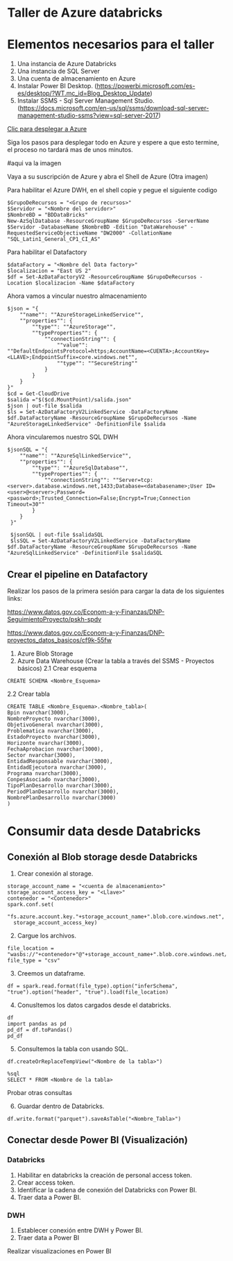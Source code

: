 # Taller de Azure databricks

Elementos necesarios para el taller
===================================
1. Una instancia de Azure Databricks  
2. Una instancia de SQL Server
3. Una cuenta de almacenamiento en Azure
4. Instalar Power BI Desktop. (https://powerbi.microsoft.com/es-es/desktop/?WT.mc_id=Blog_Desktop_Update)
5. Instalar SSMS - Sql Server Management Studio. (https://docs.microsoft.com/en-us/sql/ssms/download-sql-server-management-studio-ssms?view=sql-server-2017)

<a href="https://portal.azure.com/#create/Microsoft.Template/uri/https%3A%2F%2Fraw.githubusercontent.com%2Finfoworkers%2Fentrenamiento-data-science%2Fmaster%2Farm%2Fcrear-databricks.json" target="_blank">Clic para desplegar a Azure</a>

Siga los pasos para desplegar todo en Azure y espere a que esto termine, el proceso no tardará mas de unos minutos.

#aqui va la imagen

Vaya a su suscripción de Azure y abra el Shell de Azure (Otra imagen)

Para habilitar el Azure DWH, en el shell copie y pegue el siguiente codigo
```
$GrupoDeRecursos = "<Grupo de recursos>"
$Servidor = "<Nombre del servidor>"
$NombreBD = "BDDataBricks"
New-AzSqlDatabase -ResourceGroupName $GrupoDeRecursos -ServerName $Servidor -DatabaseName $NombreBD -Edition "DataWarehouse" -RequestedServiceObjectiveName "DW2000" -CollationName "SQL_Latin1_General_CP1_CI_AS"
```
Para habilitar el Datafactory
```
$dataFactory = "<Nombre del Data factory>"
$localizacion = "East US 2"
$df = Set-AzDataFactoryV2 -ResourceGroupName $GrupoDeRecursos -Location $localizacion -Name $dataFactory
```
Ahora vamos a vincular nuestro almacenamiento
```
$json = "{
    ""name"": ""AzureStorageLinkedService"",
    ""properties"": {
        ""type"": ""AzureStorage"",
        ""typeProperties"": {
            ""connectionString"": {
                ""value"": ""DefaultEndpointsProtocol=https;AccountName=<CUENTA>;AccountKey=<LLAVE>;EndpointSuffix=core.windows.net"",
                ""type"": ""SecureString""
            }
        }
    }
}"
$cd = Get-CloudDrive
$salida ="$($cd.MountPoint)/salida.json"
$json | out-file $salida
$ls = Set-AzDataFactoryV2LinkedService -DataFactoryName $df.DataFactoryName -ResourceGroupName $GrupoDeRecursos -Name "AzureStorageLinkedService" -DefinitionFile $salida
```
Ahora vincularemos nuestro SQL DWH
```
$jsonSQL = "{
	""name"": ""AzureSqlLinkedService"",
	""properties"": {
		""type"": ""AzureSqlDatabase"",
		""typeProperties"": {
			""connectionString"": ""Server=tcp:<server>.database.windows.net,1433;Database=<databasename>;User ID=<user>@<server>;Password=<password>;Trusted_Connection=False;Encrypt=True;Connection Timeout=30""
		}
	}
 }"

 $jsonSQL | out-file $salidaSQL
 $lsSQL = Set-AzDataFactoryV2LinkedService -DataFactoryName $df.DataFactoryName -ResourceGroupName $GrupoDeRecursos -Name "AzureSqlLinkedService" -DefinitionFile $salidaSQL
 ```
## Crear el pipeline en Datafactory

Realizar los pasos de la primera sesión para cargar la data de los siguientes links:

https://www.datos.gov.co/Econom-a-y-Finanzas/DNP-SeguimientoProyecto/pskh-spdv

https://www.datos.gov.co/Econom-a-y-Finanzas/DNP-proyectos_datos_basicos/cf9k-55fw

1. Azure Blob Storage
2. Azure Data Warehouse (Crear la tabla a través del SSMS - Proyectos básicos)
2.1 Crear esquema
```
CREATE SCHEMA <Nombre_Esquema>
```
2.2 Crear tabla
```
CREATE TABLE <Nombre_Esquema>.<Nombre_tabla>(
Bpin nvarchar(3000),
NombreProyecto nvarchar(3000),
ObjetivoGeneral nvarchar(3000),
Problematica nvarchar(3000),
EstadoProyecto nvarchar(3000),
Horizonte nvarchar(3000),
FechaAprobacion nvarchar(3000),
Sector nvarchar(3000),
EntidadResponsable nvarchar(3000),
EntidadEjecutora nvarchar(3000),
Programa nvarchar(3000),
ConpesAsociado nvarchar(3000),
TipoPlanDesarrollo nvarchar(3000),
PeriodPlanDesarrollo nvarchar(3000),
NombrePlanDesarrollo nvarchar(3000)
)
```

# Consumir data desde Databricks

## Conexión al Blob storage desde Databricks

1. Crear conexión al storage.

```
storage_account_name = "<cuenta de almacenamiento>"
storage_account_access_key = "<Llave>"
contenedor = "<Contenedor>"
spark.conf.set(
  "fs.azure.account.key."+storage_account_name+".blob.core.windows.net",
  storage_account_access_key)
```
2. Cargue los archivos.

```
file_location = "wasbs://"+contenedor+"@"+storage_account_name+".blob.core.windows.net/<Nombre_archivo>"
file_type = "csv"
```

3. Creemos un dataframe.
```
df = spark.read.format(file_type).option("inferSchema", "true").option("header", "true").load(file_location)
```

4. Conusltemos los datos cargados desde el databricks.
```
df
import pandas as pd
pd_df = df.toPandas()
pd_df
```
5. Consultemos la tabla con usando SQL.
```
df.createOrReplaceTempView("<Nombre de la tabla>")

%sql
SELECT * FROM <Nombre de la tabla>
```
Probar otras consultas

6. Guardar dentro de Databricks.
```
df.write.format("parquet").saveAsTable("<Nombre_Tabla>")
```

## Conectar desde Power BI (Visualización)
### Databricks

1. Habilitar en databricks la creación de personal access token.
2. Crear access token.
3. Identificar la cadena de conexión del Databricks con Power BI.
4. Traer data a Power BI.

### DWH
1. Establecer conexión entre DWH y Power BI.
2. Traer data a Power BI

Realizar visualizaciones en Power BI



